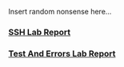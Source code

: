 Insert random nonsense here...

### [SSH Lab Report](https://thestralmoon.github.io/cse15l-lab-reports/SSH%20Lab%20Report)

### [Test And Errors Lab Report](https://thestralmoon.github.io/cse15l-lab-reports/Tests%20And%20Errors%20Lab%20Report)